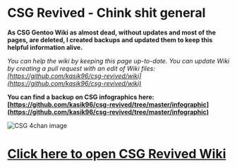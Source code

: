 CSG Revived - Chink shit general
==================

**As CSG Gentoo Wiki as almost dead, without updates and most of the pages, are deleted, I created backups and updated them to keep this helpful information alive.**

_You can help the wiki by keeping this page up-to-date._
_You can update Wiki by creating a pull request with an edit of Wiki files: [https://github.com/kasik96/csg-revived/wiki](https://github.com/kasik96/csg-revived/wiki)_

**You can find a backup on CSG infographics here: [https://github.com/kasik96/csg-revived/tree/master/infographic](https://github.com/kasik96/csg-revived/tree/master/infographic)**

![CSG 4chan image](https://github.com/kasik96/csg-revived/tree/master/images/Home/300px-Chink_Shit_General_Banner.png)

# [Click here to open CSG Revived Wiki](https://github.com/kasik96/csg-revived/wiki)
